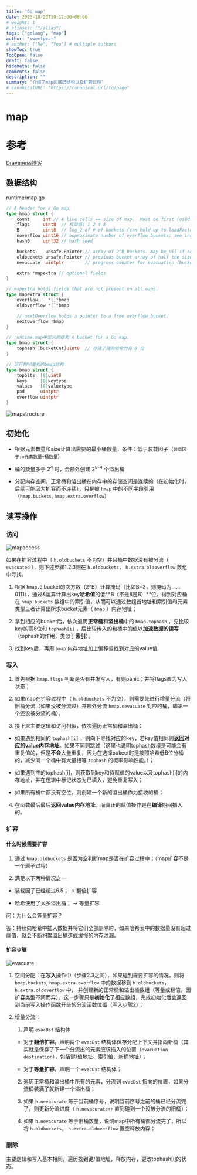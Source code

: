 ```yaml
---
title: 'Go map'
date: 2023-10-23T19:17:00+08:00
# weight: 1
# aliases: ["/alias"]
tags: ["golang", "map"]
author: "sweetpear"
# author: ["Me", "You"] # multiple authors
showToc: true
TocOpen: false
draft: false
hidemeta: false
comments: false
description: ""
summary: "介绍了map的底层结构以及扩容过程"
# canonicalURL: "https://canonical.url/to/page"
---
```

# map

# 参考
[Draveness博客](https://draveness.me/golang/docs/part2-foundation/ch03-datastructure/golang-hashmap/)

## 数据结构
runtime/map.go
```go
// A header for a Go map.
type hmap struct {
	count     int // # live cells == size of map.  Must be first (used by len() builtin)
	flags     uint8  // 枚举值: 1 2 4 8
	B         uint8  // log_2 of # of buckets (can hold up to loadFactor * 2^B items)
	noverflow uint16 // approximate number of overflow buckets; see incrnoverflow for details
	hash0     uint32 // hash seed

	buckets    unsafe.Pointer // array of 2^B Buckets. may be nil if count==0.
	oldbuckets unsafe.Pointer // previous bucket array of half the size, non-nil only when growing
	nevacuate  uintptr        // progress counter for evacuation (buckets less than this have been evacuated)

	extra *mapextra // optional fields
}

// mapextra holds fields that are not present on all maps.
type mapextra struct {
	overflow    *[]*bmap
	oldoverflow *[]*bmap

	// nextOverflow holds a pointer to a free overflow bucket.
	nextOverflow *bmap
}

// runtime.map中定义的结构 A bucket for a Go map.
type bmap struct {
	tophash [bucketCnt]uint8  // 存储了键的哈希的高 8 位
}

// 运行期间重构的bmap结构
type bmap struct {
    topbits  [8]uint8
    keys     [8]keytype
    values   [8]valuetype
    pad      uintptr
    overflow uintptr
}
```
![mapstructure](https://img.draveness.me/2020-10-18-16030322432679/hmap-and-buckets.png)

## 初始化

* 根据元素数量和size计算出需要的最小桶数量，条件：低于装载因子（```装载因子:=元素数量÷桶数量```）

* 桶的数量多于 2<sup>4</sup> 时，会额外创建 2<sup>B-4</sup> 个溢出桶

* 分配内存空间，正常桶和溢出桶在内存中的存储空间是连续的（在初始化时，后续可能因为扩容而不连续），只是被 `hmap` 中的不同字段引用（`hmap.buckets`, `hmap.extra.overflow`）

## 读写操作
### 访问

![mapaccess](https://img.draveness.me/2020-10-18-16030322432560/hashmap-mapaccess.png)

如果在扩容过程中（ `h.oldbuckets` 不为空）并且桶中数据没有被分流（ `evacuated` ），则下述步骤1.2.3则在 `h.oldbuckets`， `h.extra.oldoverflow` 数组中寻找。

1. 根据 `hmap.B` bucket的次方数（2^B）计算掩码（比如B=3，则掩码为……0111），通过&运算计算出key**哈希值**的低**B（不是8是B）**位，得到对应桶在 `hmap.buckets` 数组中的索引值，从而可以通过数组首地址和索引值和元素类型三者计算出所求bucket元素（ `bmap` ）内存地址；

2. 拿到相应的bucket后，依次遍历**正常桶**和**溢出桶**中的 `bmap.tophash` ，先比较key的高8位和 `tophash[i]` ，后比较传入的和桶中的值以**加速数据的读写**（tophash的作用，类似于**索引**）。

3. 找到key后，再用 `bmap` 内存地址加上偏移量找到对应的value值

### 写入

1. 首先根据 `hmap.flags` 判断是否有并发写入，有则panic；并将flags置为写入状态；

2. 如果map在扩容过程中（ `h.oldbuckets` 不为空），则需要先进行增量分流（将旧桶分流（如果没被分流过）并额外分流 `hmap.nevacuate` 对应的桶，即第一个还没被分流的桶）。

3. 接下来主要逻辑和访问相似，依次遍历正常桶和溢出桶：

* 如果遇到相同的 `tophash[i]` ，则向下寻找对应的key，若key值相同则**返回对应的value内存地址**。如果不同则跳过（这里也说明tophash数组是可能会有重复值的，但是**不会**大量重复，因为在选择bukect时是按照哈希低B位分桶的，减少同一个桶中有大量相等 `tophash` 的概率影响性能。）；

* 如果遇到空的tophash[i]，则获取到key和待赋值的value以及tophash[i]的内存地址，并在逻辑中标记状态为已填入，避免重复写入；

* 如果所有桶中都没有空位，则创建一个新的溢出桶作为接收的桶；

4. 在函数最后最后**返回value内存地址**。而真正的赋值操作是在**编译**期间插入的。

### 扩容

#### 什么时候需要扩容

1. 通过 `hmap.oldbuckets` 是否为空判断map是否在扩容过程中；（map扩容不是一个原子过程）

2. 满足以下两种情况之一

* 装载因子已经超过6.5；   ->  翻倍扩容

* 哈希使用了太多溢出桶；   ->  等量扩容 

问：为什么会等量扩容？

答：持续向哈希中插入数据并将它们全部删除时，如果哈希表中的数据量没有超过阈值，就会不断积累溢出桶造成缓慢的内存泄漏。

#### 扩容步骤

![evacuate](https://img.draveness.me/2020-10-18-16030322432579/hashmap-evacuate-destination.png)

1. 空间分配：在**写入**操作中（步骤2.3之间），如果碰到需要扩容的情况，则将 `hmap.buckets`, `hmap.extra.overflow` 中的数据移到 `h.oldbuckets`， `h.extra.oldoverflow` 中，
并创建新的正常桶和溢出桶数组（等量或翻倍，因扩容类型不同而异）。这一步骤只是**初始化**了相应数组，完成初始化后会返回到当前写入操作函数开头的分流函数位置（[写入步骤2](#写入)）；

2. 增量分流：
	1. 声明 `evacDst` 结构体

	* 对于**翻倍扩容**，声明两个 `evacDst` 结构体保存分配上下文并指向新桶（其实就是保存了下一个分流出的元素应该插入的位置（`evacuation destination`），包括键/值地址、索引值、新桶地址）；

	* 对于**等量扩容**，声明一个 `evacDst` 结构体；

	2. 遍历正常桶和溢出桶中所有的元素，分流到 `evacDst` 指向的位置，如果分流桶装满了就新建一个溢出桶；

	3. 如果 `h.nevacurate` 等于当前桶序号，说明当前序号之前的桶已经分流完了，则更新分流进度（ `h.nevacurate++` 直到碰到一个没被分流的旧桶）；

	4. 如果 `h.nevacurate` 等于旧桶数量，说明map中所有桶都分流完了，所以将 `h.oldbuckets`， `h.extra.oldoverflow` 置空释放内存；

### 删除

主要逻辑和写入基本相同，遍历找到键/值地址，释放内存，更改tophash[i]的状态。